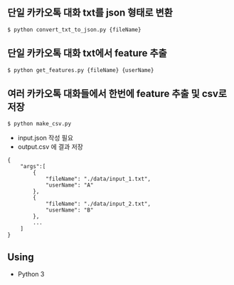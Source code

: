 ## 단일 카카오톡 대화 txt를 json 형태로 변환

```
$ python convert_txt_to_json.py {fileName}
```

## 단일 카카오톡 대화 txt에서 feature 추출

```
$ python get_features.py {fileName} {userName}
```

## 여러 카카오톡 대화들에서 한번에 feature 추출 및 csv로 저장

```
$ python make_csv.py
```

* input.json 작성 필요
* output.csv 에 결과 저장

```
{
    "args":[
        {
            "fileName": "./data/input_1.txt",
            "userName": "A"
        },
        {
            "fileName": "./data/input_2.txt",
            "userName": "B"
        },
        ...
    ]
}
```

## Using

* Python 3

